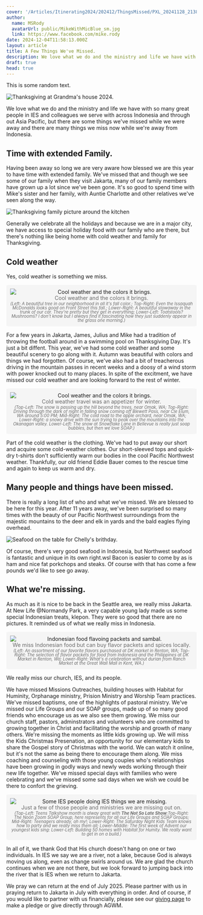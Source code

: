 ```yaml
---
cover: '/Articles/Itinerating2024/202412/ThingsMissed/PXL_20241128_213839449.MP.jpg'
author:
  name: MSRody
  avatarUrl: public/MikeWithMicBlue_sm.jpg
  link: https://www.facebook.com/mike.rody
date: 2024-12-04T11:58:13.000Z
layout: article
title: A Few Things We've Missed.
description: We love what we do and the ministry and life we have with so many great people in IES and colleagues we serve with across Indonesia and through out Asia Pacific, but there are some things we've missed while we were away and there are many things we miss now while we're away from Indonesia.
draft: true
head: true
---
```

This is some random text.

![Thanksgiving at Grandma's house 2024.](/Articles/Itinerating2024/202412/ThingsMissed/PXL_20241128_213839449.MP.jpg)


We love what we do and the ministry and life we have with so many great people in IES and colleagues we serve with across Indonesia and through out Asia Pacific, but there are some things we've missed while we were away and there are many things we miss now while we're away from Indonesia.

## Time with extended Family.

Having been away so long we are very aware how blessed we are this year to have time with extended family. We've missed that and though we see some of our family when they visit Jakarta, many of our family members have grown up a lot since we've been gone. It's so good to spend time with Mike's sister and her family, with Auntie Charlotte and other relatives we've seen along the way.

![Thanksgiving family picture around the kitchen](/Articles/Itinerating2024/202412/ThingsMissed/PXL_20241129_011504537.MP.jpg)

Generally we celebrate all the holidays and because we are in a major city, we have access to special holiday food with our family who are there, but there's nothing like being home with cold weather and family for Thanksgiving.

## Cold weather

Yes, cold weather is something we miss.

<div style="border-radius: 2%;background-color: WhiteSmoke;display: flex;flex-direction: column; text-align: center;"> 
<img style="border-radius: 2%; margin: 0%;padding-right: 2%;padding-left: 2%;padding-top: 2%;" src="/Articles/Itinerating2024/202412/ThingsMissed/CoolWeatherCOLLAGE.jpg" alt="Cool weather and the colors it brings.">
<div style="line-height: 120%;padding-right: 2%;padding-left: 2%;padding-bottom: .25%;color:DimGray;">
Cool weather and the colors it brings.
</div>
<div style="font-size: 80%;font-style: italic;line-height: 98%;padding-right: 2%;padding-left: 2%;padding-bottom: 2%;color:DimGray;">
    (Left: A beautiful tree in our neighborhood in all it's fall color.; Top-Right: Even the Issaquah McDonalds looks good on Front Street this fall.; Lower-Right: A beautiful stowaway in the trunk of our car. They're pretty but they get in everything; Lower-Left: Toatstools? Mushrooms? I don't know but I always find it fascinating how they just suddenly appear in the grass one morning.)
</br>
</div>
</div>

For a few years in Jakarta, James, Julius and Mike had a tradition of throwing the football around in a swimming pool on Thanksgiving Day. It's just a bit diffent. This year, we've had some cold weather and some beautiful scenery to go along with it. Autumn was beautiful with colors and things we had forgotten. Of course, we've also had a bit of treacherous driving in the mountain passes in recent weeks and a doosy of a wind storm with power knocked out to many places. In spite of the excitment, we have missed our cold weather and are looking forward to the rest of winter.

<div style="border-radius: 2%;background-color: WhiteSmoke;display: flex;flex-direction: column; text-align: center;"> 
<img style="border-radius: 2%; margin: 0%;padding-right: 2%;padding-left: 2%;padding-top: 2%;" src="/Articles/Itinerating2024/202412/ThingsMissed/ColdWeather-COLLAGE.jpg" alt="Cool weather and the colors it brings.">
<div style="line-height: 120%;padding-right: 2%;padding-left: 2%;padding-bottom: .25%;color:DimGray;">
    Cold weather travel was an appetizer for winter.
</div>
<div style="font-size: 80%;font-style: italic;line-height: 98%;padding-right: 2%;padding-left: 2%;padding-bottom: 2%;color:DimGray;">
    (Top-Left: The snow is passing up the hill beyond the trees, near Omak, WA; Top-Right: Driving through the dark of night in falling snow coming off Blewett Pass, near Cle Elum, WA around 5:00 PM; Mid-Right: The cold road to the apple orchard, near Omak, WA; Lower-Right: a snowy drive with the sun trying to peak over the mountains into the Okanagan valley. Lower-Left: The snow at Snowflake Lane in Bellevue is really just soap bubbles, but then we love SOAP.)
</br>
</div>
</div>

Part of the cold weather is the clothing. We've had to put away our short and acquire some cold-weather clothes. Our short-sleeved tops and quick-dry t-shirts don't sufficiently warm our bodies in the cool Pacific Northwest weather. Thankfully, our old friend Eddie Bauer comes to the rescue time and again to keep us warm and dry.

## Many people and things have been missed.

There is really a long list of who and what we've missed. We are blessed to be here for this year. After 11 years away, we've been surprised so many times with the beauty of our Pacific Northwest surroundings from the majestic mountains to the deer and elk in yards and the bald eagles flying overhead.

![Seafood on the table for Chelly's brithday.](/Articles/Itinerating2024/202412/ThingsMissed/IMG-20241127-WA0004.jpg)

Of course, there's very good seafood in Indonesia, but Northwest seafood is fantastic and unique in its own right.wsl Bacon is easier to come by as is ham and nice fat porkchops and steaks. Of course with that has come a few pounds we'd like to see go away.

## What we're missing.

As much as it is nice to be back in the Seattle area, we really miss Jakarta. At New Life @Normandy Park, a very capable young lady made us some special Indonesian treats, klepon. They were so good that there are no pictures. It reminded us of what we really miss in Indonesia.


<div style="border-radius: 2%;background-color: WhiteSmoke;display: flex;flex-direction: column; text-align: center;"> 
<img style="border-radius: 2%; margin: 0%;padding-right: 2%;padding-left: 2%;padding-top: 2%;" src="/Articles/Itinerating2024/202412/ThingsMissed/IndoFood_COLLAGE.jpg" alt="Indonesian food flavoing packets and sambal.">
<div style="line-height: 120%;padding-right: 2%;padding-left: 2%;padding-bottom: .25%;color:DimGray;">
    We miss Indonesian food but can buy flavor packets and spices locally.
</div>
<div style="font-size: 80%;font-style: italic;line-height: 98%;padding-right: 2%;padding-left: 2%;padding-bottom: 2%;color:DimGray;">
    (Left: An assortment of our favorite flavors purchased at DK market in Renton, WA; Top-Right: The selection of flavor packets for food from Indonesia and the Philippines at DK Market in Renton, Wa; Lower-Right: What's a celebration without durian from Ranch Market at the Great Wall Mall in Kent, WA.)
</br>
</div>
</div>

We really miss our church, IES, and its people.

We have missed Missions Outreaches, building houses with Habitat for Huminity, Orphanage ministry, Prision Ministry and Worship Team practices. We've missed baptisms, one of the highlights of pastoral ministry. We've missed our Life Groups and our SOAP groups, made up of so many good friends who encourage us as we also see them growing. We miss our church staff, pastors, adminstrators and volunteers who are committed to growing together in Christ and facilitating the worship and growth of many others. We're missing the moments as little kids growing up. We will miss the Kids Christmas Presenation, an opportunity for our elementary kids to share the Gospel story of Christmas with the world. We can watch it online, but it's not the same as being there to encourage them along. We miss coaching and counseling with those young couples who's relationships have been growing in godly ways and newly weds working through their new life together. We've missed special days with families who were celebrating and we've missed some sad days when we wish we could be there to confort the grieving.

<div style="border-radius: 2%;background-color: WhiteSmoke;display: flex;flex-direction: column; text-align: center;"> 
<img style="border-radius: 2%; margin: 0%;padding-right: 2%;padding-left: 2%;padding-top: 2%;" src="/Articles/Itinerating2024/202412/ThingsMissed/Some_IES_People_Doing_IES_things-COLLAGE.jpg" alt="Some IES people doing IES things we are missing.">
<div style="line-height: 120%;padding-right: 2%;padding-left: 2%;padding-bottom: .25%;color:DimGray;">
    Just a few of those people and ministries we are missing out on.
</div>
<div style="font-size: 80%;font-style: italic;line-height: 98%;padding-right: 2%;padding-left: 2%;padding-bottom: 2%;color:DimGray;">
    (Top-Left: Teens Talkshow month is alway great with <strong>The Not So Late Show</strong>;Top-Right: The Noon Zoom SOAP Group, here represents for all our Life Groups and SOAP Groups; Mid-Right: Teenagers already, oh my!; Lower-Right: The Saturday Night Kids Team knows how to party and we really miss them all; Lower-Middle: The first week of Advent our youngest kids sing: Lower-Left: Building 50 homes with Habitat for Humity. We really want to get in on a build.)
</br>
</div>
</div>

In all of it, we thank God that His church doesn't hang on one or two individuals. In IES we say we are a river, not a lake, because God is always moving us along, even as change swirls around us. We are glad the church continues when we are not there, but we look forward to jumping back into the river that is IES when we return to Jakarta.

We pray we can return at the end of July 2025. Please partner with us in praying return to Jakarta in July with everything in order. And of course, if you would like to partner with us financially, please see our [giving page](https://therodys.com/giving#giving-financially) to make a pledge or give directly through AGWM.
